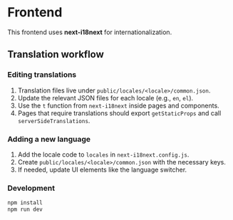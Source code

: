 # Frontend

This frontend uses **next-i18next** for internationalization.

## Translation workflow

### Editing translations
1. Translation files live under `public/locales/<locale>/common.json`.
2. Update the relevant JSON files for each locale (e.g., `en`, `el`).
3. Use the `t` function from `next-i18next` inside pages and components.
4. Pages that require translations should export `getStaticProps` and call `serverSideTranslations`.

### Adding a new language
1. Add the locale code to `locales` in `next-i18next.config.js`.
2. Create `public/locales/<locale>/common.json` with the necessary keys.
3. If needed, update UI elements like the language switcher.

### Development
```bash
npm install
npm run dev
```
